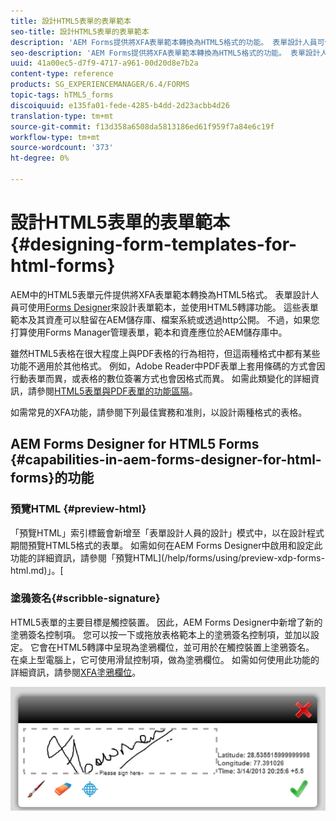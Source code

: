 ```yaml
---
title: 設計HTML5表單的表單範本
seo-title: 設計HTML5表單的表單範本
description: 'AEM Forms提供將XFA表單範本轉換為HTML5格式的功能。 表單設計人員可使用設計人員來設計表單範本，並使用HTML5轉譯功能。 '
seo-description: 'AEM Forms提供將XFA表單範本轉換為HTML5格式的功能。 表單設計人員可使用設計人員來設計表單範本，並使用HTML5轉譯功能。 '
uuid: 41a00ec5-d7f9-4717-a961-00d20d8e7b2a
content-type: reference
products: SG_EXPERIENCEMANAGER/6.4/FORMS
topic-tags: hTML5_forms
discoiquuid: e135fa01-fede-4285-b4dd-2d23acbb4d26
translation-type: tm+mt
source-git-commit: f13d358a6508da5813186ed61f959f7a84e6c19f
workflow-type: tm+mt
source-wordcount: '373'
ht-degree: 0%

---
```



# 設計HTML5表單的表單範本{#designing-form-templates-for-html-forms}

AEM中的HTML5表單元件提供將XFA表單範本轉換為HTML5格式。 表單設計人員可使用[Forms Designer](https://www.adobe.com/go/learn_aemforms_designer_63)來設計表單範本，並使用HTML5轉譯功能。 這些表單範本及其資產可以駐留在AEM儲存庫、檔案系統或透過http公開。 不過，如果您打算使用Forms Manager管理表單，範本和資產應位於AEM儲存庫中。

雖然HTML5表格在很大程度上與PDF表格的行為相符，但這兩種格式中都有某些功能不適用於其他格式。 例如，Adobe Reader中PDF表單上套用條碼的方式會因行動表單而異，或表格的數位簽署方式也會因格式而異。 如需此類變化的詳細資訊，請參閱[HTML5表單與PDF表單的功能區隔](/help/forms/using/feature-differentiation-html5-forms-pdf-forms.md)。

如需常見的XFA功能，請參閱下列最佳實務和准則，以設計兩種格式的表格。

## AEM Forms Designer for HTML5 Forms {#capabilities-in-aem-forms-designer-for-html-forms}的功能

### 預覽HTML {#preview-html}

「預覽HTML」索引標籤會新增至「表單設計人員的設計」模式中，以在設計程式期間預覽HTML5格式的表單。 如需如何在AEM Forms Designer中啟用和設定此功能的詳細資訊，請參閱「預覽HTML](/help/forms/using/preview-xdp-forms-html.md)」。[

### 塗鴉簽名{#scribble-signature}

HTML5表單的主要目標是觸控裝置。 因此，AEM Forms Designer中新增了新的塗鴉簽名控制項。 您可以按一下或拖放表格範本上的塗鴉簽名控制項，並加以設定。 它會在HTML5轉譯中呈現為塗鴉欄位，並可用於在觸控裝置上塗鴉簽名。 在桌上型電腦上，它可使用滑鼠控制項，做為塗鴉欄位。 如需如何使用此功能的詳細資訊，請參閱[XFA塗鴉欄位](/help/forms/using/scribble-signature.md)。

![4](assets/4.png)
